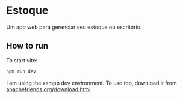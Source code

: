 # Estoque

Um app web para gerenciar seu estoque ou escritório.

## How to run

To start vite:

```javascript
npm run dev
```

I am using the xampp dev environment.
To use too, download it from [apachefriends.org/download.html](https://www.apachefriends.org/download.html).
